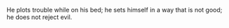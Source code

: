 He plots trouble while on his bed; he sets himself in a way that is not good; he does not reject evil.
